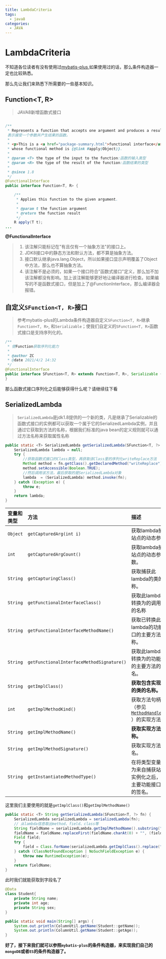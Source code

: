 ```yaml
---
title: LambdaCriteria
tags:
  - java8
categories:
  - JAVA
---
```

# LambdaCriteria

不知道各位读者有没有使用过[mybatis-plus](https://mp.baomidou.com/),如果使用过的话，那么条件构造器一定也比较熟悉。



那么先让我们来熟悉下所需要的一些基本知识。

## Function<T, R>

> JAVA8新增函数式接口

```java

/**
 * Represents a function that accepts one argument and produces a result.
 表示接受一个参数并产生结果的函数。
 *
 * <p>This is a <a href="package-summary.html">functional interface</a>
 * whose functional method is {@link #apply(Object)}.
 *
 * @param <T> the type of the input to the function:函数的输入类型
 * @param <R> the type of the result of the function:函数结果的类型
 *
 * @since 1.8
 */
@FunctionalInterface
public interface Function<T, R> {

    /**
     * Applies this function to the given argument.
     *
     * @param t the function argument
     * @return the function result
     */
    R apply(T t);
...
```

**@FunctionalInterface**

> 1. 该注解只能标记在"有且仅有一个抽象方法"的接口上。
> 2. JDK8接口中的静态方法和默认方法，都不算是抽象方法。
> 3. 接口默认继承java.lang.Object，所以如果接口显示声明覆盖了Object中方法，那么也不算抽象方法。
> 4. 该注解不是必须的，如果一个接口符合"函数式接口"定义，那么加不加该注解都没有影响。加上该注解能够更好地让编译器进行检查。如果编写的不是函数式接口，但是加上了@FunctionInterface，那么编译器会报错。

## 自定义`SFunction<T, R>`接口

> 参考mybatis-plus的Lambda条件构造器自定义`SFunction<T, R>`继承`Function<T, R>`, 和`Serializable`；使我们自定义的`SFunction<T, R>`函数式接口是支持序列化的。

```java
/**
 * 使Function获取序列化能力
 *
 * @author ZC
 * @date 2021/4/2 14:32
 */
@FunctionalInterface
public interface SFunction<T, R> extends Function<T, R>, Serializable {
}
```

那么函数式接口序列化之后能够获得什么呢？请继续往下看

## SerializedLambda

> `SerializedLambda`是jdk1.8提供的一个新的类，凡是继承了Serializable的函数式接口的实例都可以获取一个属于它的SerializedLambda实例，并且通过它获取到方法的名称，根据我们标准的java bean的定义规则就可以通过方法名称来获取属性名称

```java
public static <T> SerializedLambda getSerializedLambda(SFunction<T, ?> fn) {
    SerializedLambda lambda = null;
    try {
        //获取函数式接口的Class类型，再获取该Class里的序列化writeReplace方法
        Method method = fn.getClass().getDeclaredMethod("writeReplace");
        method.setAccessible(Boolean.TRUE);
        //然后调用该方法，最后获取的是SerializedLambda对象
        lambda  = (SerializedLambda) method.invoke(fn);
    } catch (Exception e) {
        throw e;
    }
    return lambda;
}
```

| 变量和类型 | 方法                                      | 描述                                                         |
| :--------- | :---------------------------------------- | :----------------------------------------------------------- |
| `Object`   | `getCapturedArg(int i)`                   | 获取lambda捕获站点的动态参数。                               |
| `int`      | `getCapturedArgCount()`                   | 获取lambda捕获站点的动态参数计数。                           |
| `String`   | `getCapturingClass()`                     | 获取捕获此lambda的类的名称。                                 |
| `String`   | `getFunctionalInterfaceClass()`           | 获取此lambda已转换为的调用类型的名称                         |
| `String`   | `getFunctionalInterfaceMethodName()`      | 获取已转换此lambda的功能接口的主要方法的名称。               |
| `String`   | `getFunctionalInterfaceMethodSignature()` | 获取此lambda已转换为的功能接口的主要方法的签名。             |
| `String`   | `getImplClass()`                          | **获取包含实现方法的类的名称。**                             |
| `int`      | `getImplMethodKind()`                     | 获取方法句柄类（参见[`MethodHandleInfo`](http://www.1024sky.cn/blog/article/MethodHandleInfo.html) ）的实现方法。 |
| `String`   | `getImplMethodName()`                     | **获取实现方法的名称。**                                     |
| `String`   | `getImplMethodSignature()`                | 获取实现方法的签名。                                         |
| `String`   | `getInstantiatedMethodType()`             | 在将类型变量替换为来自捕获站点的实例化之后，获取主要功能接口方法的签名。 |

这里我们主要使用的就是`getImplClass()`和`getImplMethodName()`

```java
public static <T> String getSerializedLambda(SFunction<T, ?> fn) {
    SerializedLambda serializedLambda = serializedLambda(fn);
    // 从lambda信息取出method、field、class等
    String fieldName = serializedLambda.getImplMethodName().substring("get".length());
    fieldName = fieldName.replaceFirst(fieldName.charAt(0) + "", (fieldName.charAt(0) + "").toLowerCase());
    Field field;
    try {
        field = Class.forName(serializedLambda.getImplClass().replace("/", ".")).getDeclaredField(fieldName);
    } catch (ClassNotFoundException | NoSuchFieldException e) {
        throw new RuntimeException(e);
    }
    return fieldName;
}
```

此时我们就能获取到字段名了

```java
@Data
class Student{
    private String name;
    private int age;
    private String sex;
}

public static void main(String[] args) {
    System.out.println(ColumnUtil.getName(Student::getName));
    System.out.println(ColumnUtil.getName(Student::getAge));
}
```

**好了，接下来我们就可以参照`mybatis-plus`的条件构造器，来实现我们自己的`mongoDB`或者`ES`的条件构造器了。**

